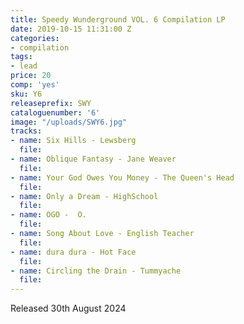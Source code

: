 ```yaml
---
title: Speedy Wunderground VOL. 6 Compilation LP
date: 2019-10-15 11:31:00 Z
categories:
- compilation
tags:
- lead
price: 20
comp: 'yes'
sku: Y6
releaseprefix: SWY
cataloguenumber: '6'
image: "/uploads/SWY6.jpg"
tracks:
- name: Six Hills - Lewsberg
  file: 
- name: Oblique Fantasy - Jane Weaver
  file: 
- name: Your God Owes You Money - The Queen's Head
  file: 
- name: Only a Dream - HighSchool
  file: 
- name: OGO -  O.
  file: 
- name: Song About Love - English Teacher
  file: 
- name: dura dura - Hot Face
  file: 
- name: Circling the Drain - Tummyache
  file: 
---
```


Released 30th August 2024
